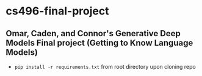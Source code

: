# cs496-final-project
## Omar, Caden, and Connor's Generative Deep Models Final project (Getting to Know Language Models)

- `pip install -r requirements.txt` from root directory upon cloning repo 